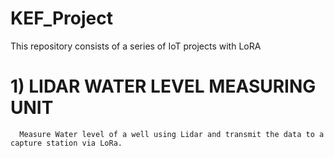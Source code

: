 # KEF_Project
This repository consists of a series of IoT projects with LoRA

# 1) LIDAR WATER LEVEL MEASURING UNIT
      Measure Water level of a well using Lidar and transmit the data to a capture station via LoRa.
      
